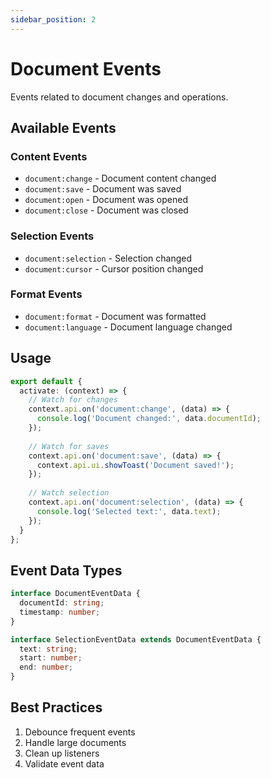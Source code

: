 ```yaml
---
sidebar_position: 2
---
```


# Document Events

Events related to document changes and operations.

## Available Events

### Content Events
- `document:change` - Document content changed
- `document:save` - Document was saved
- `document:open` - Document was opened
- `document:close` - Document was closed

### Selection Events
- `document:selection` - Selection changed
- `document:cursor` - Cursor position changed

### Format Events
- `document:format` - Document was formatted
- `document:language` - Document language changed

## Usage

```typescript
export default {
  activate: (context) => {
    // Watch for changes
    context.api.on('document:change', (data) => {
      console.log('Document changed:', data.documentId);
    });
    
    // Watch for saves
    context.api.on('document:save', (data) => {
      context.api.ui.showToast('Document saved!');
    });
    
    // Watch selection
    context.api.on('document:selection', (data) => {
      console.log('Selected text:', data.text);
    });
  }
};
```

## Event Data Types

```typescript
interface DocumentEventData {
  documentId: string;
  timestamp: number;
}

interface SelectionEventData extends DocumentEventData {
  text: string;
  start: number;
  end: number;
}
```

## Best Practices

1. Debounce frequent events
2. Handle large documents
3. Clean up listeners
4. Validate event data
